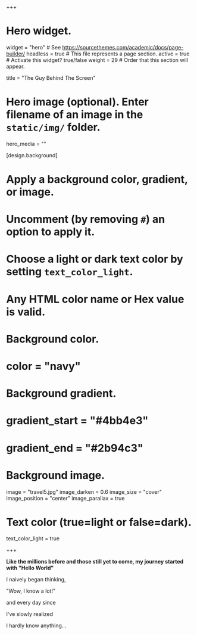 +++
# Hero widget.
widget = "hero"  # See https://sourcethemes.com/academic/docs/page-builder/
headless = true  # This file represents a page section.
active = true  # Activate this widget? true/false
weight = 29  # Order that this section will appear.

title = "The Guy Behind The Screen"

# Hero image (optional). Enter filename of an image in the `static/img/` folder.
hero_media = ""

[design.background]
  # Apply a background color, gradient, or image.
  #   Uncomment (by removing `#`) an option to apply it.
  #   Choose a light or dark text color by setting `text_color_light`.
  #   Any HTML color name or Hex value is valid.

  # Background color.
  # color = "navy"
  
  # Background gradient.
  # gradient_start = "#4bb4e3"
  # gradient_end = "#2b94c3"
  
  # Background image.
  image = "travel5.jpg" 
  image_darken = 0.6
  image_size = "cover"
  image_position = "center"
  image_parallax = true
  
  # Text color (true=light or false=dark).
  text_color_light = true

+++

**Like the millions before and those still yet to come, my journey started with "Hello World"** 

I naively began thinking, 

"Wow, I know a lot!" 

and every day since 

I've slowly realized

I hardly know anything...
